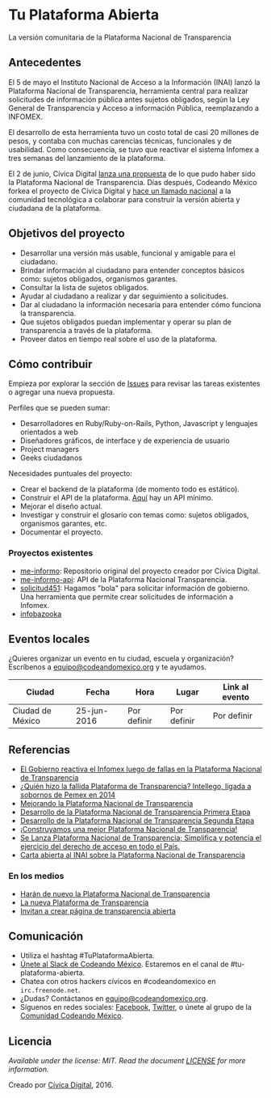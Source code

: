 # Tu Plataforma Abierta
La versión comunitaria de la Plataforma Nacional de Transparencia

## Antecedentes

El 5 de mayo el Instituto Nacional de Acceso a la Información (INAI) lanzó la Plataforma Nacional de Transparencia, herramienta central para realizar solicitudes de información pública antes sujetos obligados, según la Ley General de Transparencia y Acceso a información Pública, reemplazando a INFOMEX.

El desarrollo de esta herramienta tuvo un costo total de casi 20 millones de pesos, y contaba con muchas carencias técnicas, funcionales y de usabilidad. Como consecuencia, se tuvo que reactivar el sistema Infomex a tres semanas del lanzamiento de la plataforma.

El 2 de junio, Cívica Digital [lanza una propuesta](http://blog.civica.digital/2016/05/31/como-mejoramos-la-plataforma-nacional-de-transparencia/) de lo que pudo haber sido la Plataforma Nacional de Transparencia. Días después, Codeando México forkea el proyecto de Cívica Digital y [hace un llamado nacional](http://blog.codeandomexico.org/2016/06/06/la-plataforma-nacional-de-transparencia-abierta/) a la comunidad tecnológica a colaborar para construir la versión abierta y ciudadana de la plataforma.

## Objetivos del proyecto

* Desarrollar una versión más usable, funcional y amigable para el ciudadano.
* Brindar información al ciudadano para entender conceptos básicos como: sujetos obligados, organismos garantes.
* Consultar la lista de sujetos obligados.
* Ayudar al ciudadano a realizar y dar seguimiento a solicitudes.
* Dar al ciudadano la información necesaria para entender cómo funciona la transparencia.
* Que sujetos obligados puedan implementar y operar su plan de transparencia a través de la plataforma.
* Proveer datos en tiempo real sobre el uso de la plataforma.

## Cómo contribuir

Empieza por explorar la sección de [Issues](http://github.com/CodeandoMexico/me-informo/issues) para revisar las tareas existentes o agregar una nueva propuesta.

Perfiles que se pueden sumar:
* Desarrolladores en Ruby/Ruby-on-Rails, Python, Javascript y lenguajes orientados a web
* Diseñadores gráficos, de interface y de experiencia de usuario
* Project managers
* Geeks ciudadanos

Necesidades puntuales del proyecto:

* Crear el backend de la plataforma (de momento todo es estático).
* Construir el API de la plataforma. [Aquí](http://github.com/civica-digital/me-informo-api) hay un API mínimo. 
* Mejorar el diseño actual.
* Investigar y construir el glosario con temas como: sujetos obligados, organismos garantes, etc.
* Documentar el proyecto.

### Proyectos existentes

* [me-informo](http://github.com/civica-digital/me-informo): Repositorio original del proyecto creador por Cívica Digital.
* [me-informo-api](http://github.com/civica-digital/me-informo-api): API de la Plataforma Nacional Transparencia.
* [solicitud451](http://github.com/CodeandoMexico/solicitud451): Hagamos "bola" para solicitar información de gobierno. Una herramienta que permite crear solicitudes de información a Infomex.
* [infobazooka](http://github.com/CodeandoMexico/infobazooka) 

## Eventos locales

¿Quieres organizar un evento en tu ciudad, escuela y organización? Escríbenos a equipo@codeandomexico.org y te ayudamos.

|Ciudad|Fecha|Hora|Lugar|Link al evento|
|---|---|---|---|---|
|Ciudad de México|25-jun-2016|Por definir|Por definir|Por definir|


## Referencias

* [El Gobierno reactiva el Infomex luego de fallas en la Plataforma Nacional de Transparencia](http://www.sinembargo.mx/27-05-2016/1665474)
* [¿Quién hizo la fallida Plataforma de Transparencia? Intellego, ligada a sobornos de Pemex en 2014](http://www.sinembargo.mx/27-05-2016/1665474)
* [Mejorando la Plataforma Nacional de Transparencia](http://blog.civica.digital/2016/05/31/como-mejoramos-la-plataforma-nacional-de-transparencia/)
* [Desarrollo de la Plataforma Nacional de Transparencia Primera Etapa](http://compranetfacil.com/plataforma-nacional-de-transparencia-primera-etapa)
* [Desarrollo de la Plataforma Nacional de Transparencia Segunda Etapa](http://compranetfacil.com/plataforma-nacional-de-transparencia-segunda-etapa)
* [¡Construyamos una mejor Plataforma Nacional de Transparencia!](http://blog.codeandomexico.org/2016/06/06/la-plataforma-nacional-de-transparencia-abierta/)
* [Se Lanza Plataforma Nacional de Transparencia; Simplifica y potencia el ejercicio del derecho de acceso en todo el País.](http://inicio.ifai.org.mx/Comunicados/Comunicado%20INAI-128-16.pdf)
* [Carta abierta al INAI sobre la Plataforma Nacional de Transparencia](https://goo.gl/jOFBwH)

### En los medios

* [Harán de nuevo la Plataforma Nacional de Transparencia](http://hipertextual.com/2016/06/plataforma-nacional-de-transparencia)
* [La nueva Plataforma de Transparencia](http://www.eluniversal.com.mx/blogs/colectivo-mexico-informate/2016/06/9/la-nueva-plataforma-de-transparencia)
* [Invitan a crear página de transparencia abierta](http://www.ntrguadalajara.com/post.php?id_nota=41408)

## Comunicación

* Utiliza el hashtag #TuPlataformaAbierta.
* [Únete al Slack de Codeando México](http://slack.codeandomexico.org). Estaremos en el canal de #tu-plataforma-abierta.
* Chatea con otros hackers cívicos en #codeandomexico en `irc.freenode.net`.
* ¿Dudas? Contáctanos en [equipo@codeandomexico.org](mailto:equipo@codeandomexico.org).
* Síguenos en redes sociales: [Facebook](http://facebook.com/CodeandoMexico), [Twitter](http://twitter.com/CodeandoMexico), o únete al grupo de la [Comunidad Codeando México](http://facebook.com/groups/370710456416676/).

## Licencia

_Available under the license: MIT. Read the document [LICENSE](/LICENSE.md) for more information._

Creado por [Cívica Digital](http://civica.digital), 2016.

